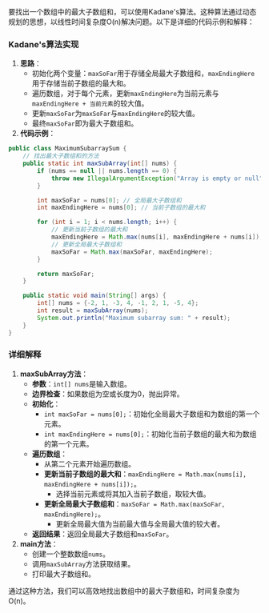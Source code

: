 要找出一个数组中的最大子数组和，可以使用Kadane's算法。这种算法通过动态规划的思想，以线性时间复杂度O(n)解决问题。以下是详细的代码示例和解释：

### Kadane's算法实现
1. **思路**：
    - 初始化两个变量：`maxSoFar`用于存储全局最大子数组和，`maxEndingHere`用于存储当前子数组的最大和。
    - 遍历数组，对于每个元素，更新`maxEndingHere`为当前元素与`maxEndingHere + 当前元素`的较大值。
    - 更新`maxSoFar`为`maxSoFar`与`maxEndingHere`的较大值。
    - 最终`maxSoFar`即为最大子数组和。
2. **代码示例**：

```java
public class MaximumSubarraySum {  
    // 找出最大子数组和的方法  
    public static int maxSubArray(int[] nums) {  
        if (nums == null || nums.length == 0) {  
            throw new IllegalArgumentException("Array is empty or null");  
        }  

        int maxSoFar = nums[0]; // 全局最大子数组和  
        int maxEndingHere = nums[0]; // 当前子数组的最大和  

        for (int i = 1; i < nums.length; i++) {  
            // 更新当前子数组的最大和  
            maxEndingHere = Math.max(nums[i], maxEndingHere + nums[i]);  
            // 更新全局最大子数组和  
            maxSoFar = Math.max(maxSoFar, maxEndingHere);  
        }  

        return maxSoFar;  
    }  

    public static void main(String[] args) {  
        int[] nums = {-2, 1, -3, 4, -1, 2, 1, -5, 4};  
        int result = maxSubArray(nums);  
        System.out.println("Maximum subarray sum: " + result);  
    }  
}
```

### 详细解释
1. **maxSubArray方法**：
    - **参数**：`int[] nums`是输入数组。
    - **边界检查**：如果数组为空或长度为0，抛出异常。
    - **初始化**：
        * `int maxSoFar = nums[0];`：初始化全局最大子数组和为数组的第一个元素。
        * `int maxEndingHere = nums[0];`：初始化当前子数组的最大和为数组的第一个元素。
    - **遍历数组**：
        * 从第二个元素开始遍历数组。
        * **更新当前子数组的最大和**：`maxEndingHere = Math.max(nums[i], maxEndingHere + nums[i]);`。
            + 选择当前元素或将其加入当前子数组，取较大值。
        * **更新全局最大子数组和**：`maxSoFar = Math.max(maxSoFar, maxEndingHere);`。
            + 更新全局最大值为当前最大值与全局最大值的较大者。
    - **返回结果**：返回全局最大子数组和`maxSoFar`。
2. **main方法**：
    - 创建一个整数数组`nums`。
    - 调用`maxSubArray`方法获取结果。
    - 打印最大子数组和。

通过这种方法，我们可以高效地找出数组中的最大子数组和，时间复杂度为O(n)。

